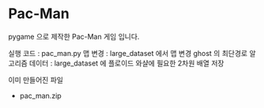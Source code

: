 # Pac-Man

pygame 으로 제작한 Pac-Man 게임 입니다.

실행 코드 : pac_man.py
맵 변경 : large_dataset 에서 맵 변경
ghost 의 최단경로 알고리즘 데이터 : large_dataset 에 플로이드 와샬에 필요한 2차원 배열 저장

이미 만들어진 파일

* pac_man.zip
